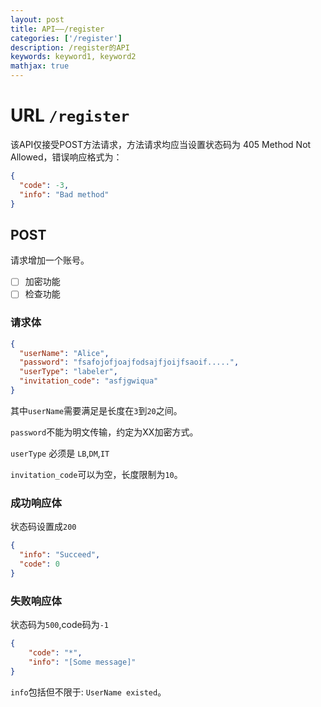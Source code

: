 ```yaml
---
layout: post
title: API——/register
categories: ['/register']
description: /register的API
keywords: keyword1, keyword2
mathjax: true
---
```

# URL `/register`
该API仅接受POST方法请求，方法请求均应当设置状态码为 405 Method Not Allowed，错误响应格式为：
```json
{
  "code": -3,
  "info": "Bad method"
}
```

## POST

请求增加一个账号。

- [ ] 加密功能
- [ ] 检查功能

### 请求体

```json
{
  "userName": "Alice",
  "password": "fsafojofjoajfodsajfjoijfsaoif.....",
  "userType": "labeler",
  "invitation_code": "asfjgwiqua"
}   
```

其中`userName`需要满足是长度在`3`到`20`之间。

`password`不能为明文传输，约定为XX加密方式。

`userType` 必须是 `LB`,`DM`,`IT`

`invitation_code`可以为空，长度限制为`10`。

### 成功响应体

状态码设置成`200`

```json
{
  "info": "Succeed",
  "code": 0
}
```

### 失败响应体

状态码为`500`,code码为`-1`

```json
{
    "code": "*",
    "info": "[Some message]"
}
```

`info`包括但不限于: `UserName existed`。
